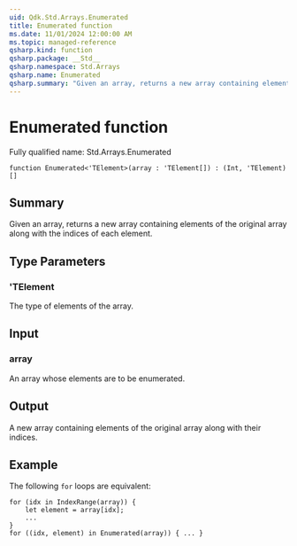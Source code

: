```yaml
---
uid: Qdk.Std.Arrays.Enumerated
title: Enumerated function
ms.date: 11/01/2024 12:00:00 AM
ms.topic: managed-reference
qsharp.kind: function
qsharp.package: __Std__
qsharp.namespace: Std.Arrays
qsharp.name: Enumerated
qsharp.summary: "Given an array, returns a new array containing elements of the original array along with the indices of each element."
---
```


# Enumerated function

Fully qualified name: Std.Arrays.Enumerated

```qsharp
function Enumerated<'TElement>(array : 'TElement[]) : (Int, 'TElement)[]
```

## Summary
Given an array, returns a new array containing elements of the original
array along with the indices of each element.

## Type Parameters
### 'TElement
The type of elements of the array.

## Input
### array
An array whose elements are to be enumerated.

## Output
A new array containing elements of the original array along with their
indices.

## Example
The following `for` loops are equivalent:
```qsharp
for (idx in IndexRange(array)) {
    let element = array[idx];
    ...
}
for ((idx, element) in Enumerated(array)) { ... }
```

